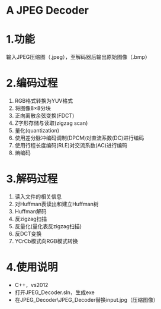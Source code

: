 A JPEG Decoder
===================

# 1.功能

输入JPEG压缩图（.jpeg），至解码器后输出原始图像（.bmp）


# 2.编码过程

 1. RGB格式转换为YUV格式
 2. 将图像8×8分块
 3. 正向离散余弦变换(FDCT)
 4. Z字形存储与读取(zigzag scan)
 5. 量化(quantization)
 6. 使用差分脉冲编码调制(DPCM)对直流系数(DC)进行编码
 7. 使用行程长度编码(RLE)对交流系数(AC)进行编码
 8. 熵编码

# 3.解码过程

 1. 读入文件的相关信息
 2. 对Huffman表读出和建立Huffman树
 3. Huffman解码
 4. 反zigzag扫描
 5. 反量化(量化表反zigzag扫描)
 6. 反DCT变换
 7. YCrCb模式向RGB模式转换


# 4.使用说明
- C++，vs2012
- 打开JPEG_Decoder.sln，生成exe
- 在JPEG_Decoder\JPEG_Decoder替换input.jpg（压缩图像）
